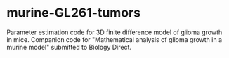 # murine-GL261-tumors
Parameter estimation code for 3D finite difference model of glioma growth in mice. Companion code for "Mathematical analysis of glioma growth in a murine model" submitted to Biology Direct.
